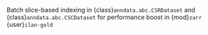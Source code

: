 Batch slice-based indexing in {class}`anndata.abc.CSRDataset` and {class}`anndata.abc.CSCDataset` for performance boost in {mod}`zarr` {user}`ilan-gold`
